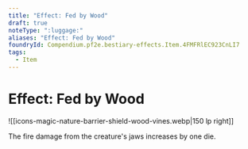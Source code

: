 ```yaml
---
title: "Effect: Fed by Wood"
draft: true
noteType: ":luggage:"
aliases: "Effect: Fed by Wood"
foundryId: Compendium.pf2e.bestiary-effects.Item.4FMFRlEC923CnLI7
tags:
  - Item
---
```


# Effect: Fed by Wood
![[icons-magic-nature-barrier-shield-wood-vines.webp|150 lp right]]

The fire damage from the creature's jaws increases by one die.
